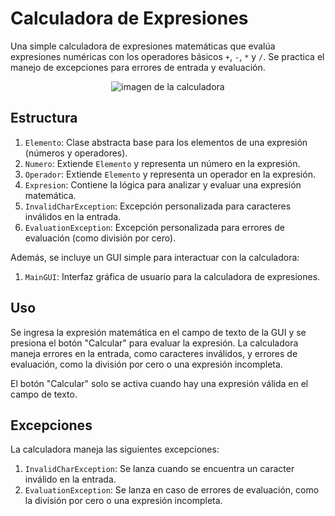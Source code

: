 # Calculadora de Expresiones

Una simple calculadora de expresiones matemáticas que evalúa expresiones numéricas con los operadores básicos `+`, `-`, `*` y `/`. Se practica el manejo de excepciones para errores de entrada y evaluación.

<p align="center">
  <img src="https://lh3.googleusercontent.com/fife/APg5EOalhpb3Irj0Re88D0lcqdeKdJ8xgLDHr0XrFxBldN6pQK8MG3T-rYjntzgXrXGaWkEzB7CfLR4YQbZ_8HSp7HKvFzCvS8ZLnrDtGyS43VBRruatJjPMUOG64E0G04OTS6e9R6U1ANBs9bG8EAcqFkwtCpq9d50O9qRw6IkzH_G21eWfZglMR6ps_JJa_MwToqR-8aAYsu_ukUl8ndEzyxqIobbulefsFbYji5xohwF3B8EKBsytrTrdWd6Zu5FmmwMbSF3rlC08kWESGCtue0ibLemAOtzjcszoTpeCY8a8REX5grlZb4KEwYpOHyNAzJXPMKeTgr4It7Fv2xsNvzZkgqq3YRZhN6yOdWC7_zb3goc351K1aKM8HdFqZ3oWrfG0XNl5rHKHiDG8JmmifeWdCGgu8OZdQtkz1Qf-gx6-xrbLPRrdT6FW5OT4Mhz7VyadNCzTLbMwIpB25OZURRCIaVp_rkiHPdEWf7zV3HQtmC_YzZ8AVL0N0IyEWQxgGCsvXgaQmM6mFuKpkumh0D9eSUvDrUisBkWIq_aa24mq05dOD0Bub9Q7dROflpvSZ_wVFtaaeOL83ECAEpciiZ5yI8cfr9rrQeGGJWU-AEn_s2VJ2fIQyaifSzpuDhOBFhNM61JrC6-HtWSJDremA8Vpwmcv-wqQEfLC6h2vkmS5jG3VOXbkI1KO1tmLo2Mvm3iC9slGD9A9_jMdYfI4MxLZj-3ji2rHkJJwKdRZetNDAodz8Sxpul0c4jOwlV2A1gWF2vNxSvtASyV2R6d0JD8RoHWn9DKEjNCmb1CrDvkAzSYeG5xfozpb_zGtf0DbIV09IfrKPcpx1PkYhaGe96730HksWdOMxFWy9pPjbwqCm4WlqSY0PMRiBVhci0QCDEBTE5okNtzMIKVnbb_AGnGonhMSgFF-oB_ozZ3IXtRsAvIXJtLBva0ZnBj4lriFuPVvhcmZdNR5_aQSmqNQVBSTEL4LThRIjFm8Mz2z6FlMk87ba-5Jv5_b-qUIgsyZ8YK0ZnGSWHKTgImtNoApL98al5h3tBfp09_eIjvbtyFDUq6fN49z5OkLH9Idd-J_FULHkYmIcjguUVWw7Jplvk-7STtcLIYoaB8GZ2AMaNNGGEKvIUs43EUhbKvm7agusoz8jm5xt24Uty8ocgAyuA0odlzDaXlVB8inhdE3sy4rry3ApR2eZfMvJACUL8VEVRYkeQaLEKNIMSuha7MbITPaZyp85pG9dPSsTDUazuFW_Ex3_i2F5MW2Q0LPtpXhgaV72-_t2Erd1Jj9_nfXUw7QCXPXeZY6RcrCnUtz6-qBKO2b9FnTHCC76KqlGSZCxq7XfI4U6H9RSZt2_bhb3Q4eEGTaG9nooQWvNQ58Md-Cgg-UF8h3BwHGNIY8loIl03MXNe_DnS4lG3NQkrkPEVnF4G9gICJloDy3uMVpkqvi6593rPJ0jCQ3iLTwDY6gvlbvcnRy4oJYtZCSgsxgR_lpfCojrrVnZ82oZ_1rhFK3cayW7Eo0wd30qUKY5kr7H1AlnxX37nISZehf1Yj0sUhVoJ4ubxp9sxcgDg=w1868-h903" alt="imagen de la calculadora">
</p>

## Estructura

1. `Elemento`: Clase abstracta base para los elementos de una expresión (números y operadores).
2. `Numero`: Extiende `Elemento` y representa un número en la expresión.
3. `Operador`: Extiende `Elemento` y representa un operador en la expresión.
4. `Expresion`: Contiene la lógica para analizar y evaluar una expresión matemática.
5. `InvalidCharException`: Excepción personalizada para caracteres inválidos en la entrada.
6. `EvaluationException`: Excepción personalizada para errores de evaluación (como división por cero).

Además, se incluye un GUI simple para interactuar con la calculadora:

1. `MainGUI`: Interfaz gráfica de usuario para la calculadora de expresiones.

## Uso

Se ingresa la expresión matemática en el campo de texto de la GUI y se presiona el botón "Calcular" para evaluar la expresión. La calculadora maneja errores en la entrada, como caracteres inválidos, y errores de evaluación, como la división por cero o una expresión incompleta.

El botón "Calcular" solo se activa cuando hay una expresión válida en el campo de texto.

## Excepciones

La calculadora maneja las siguientes excepciones:

1. `InvalidCharException`: Se lanza cuando se encuentra un caracter inválido en la entrada.
2. `EvaluationException`: Se lanza en caso de errores de evaluación, como la división por cero o una expresión incompleta.
